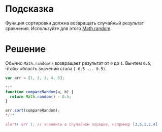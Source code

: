 # Подсказка

Функция сортировки должна возвращать случайный результат сравнения. Используйте для этого [Math.random](http://javascript.ru/Math.random).

# Решение

Обычно `Math.random()` возвращает результат от `0` до `1`. Вычтем `0.5`, чтобы область значений стала `[-0.5 ... 0.5)`.

```js run
var arr = [1, 2, 3, 4, 5];

*!*
function compareRandom(a, b) {
  return Math.random() - 0.5;
}

arr.sort(compareRandom);
*/!*

alert( arr ); // элементы в случайном порядке, например [3,5,1,2,4]
```

